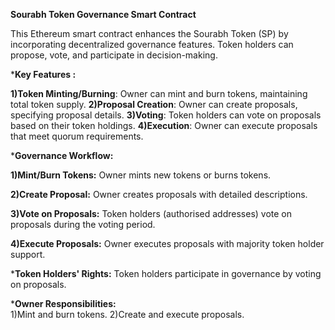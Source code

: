 **Sourabh Token Governance Smart Contract**
<br>



This Ethereum smart contract enhances the Sourabh Token (SP) by incorporating decentralized governance features. Token holders can propose, vote, and participate in decision-making.
<br>

***Key Features :**
<br>


**1)Token Minting/Burning**: Owner can mint and burn tokens, maintaining total token supply.
**2)Proposal Creation**: Owner can create proposals, specifying proposal details.
**3)Voting**: Token holders can vote on proposals based on their token holdings.
**4)Execution**: Owner can execute proposals that meet quorum requirements.
<br>

***Governance Workflow:**
<br>

**1)Mint/Burn Tokens:**
Owner mints new tokens or burns tokens.
<br>

**2)Create Proposal:**
Owner creates proposals with detailed descriptions.
<br>


**3)Vote on Proposals:**
Token holders (authorised addresses) vote on proposals during the voting period.
<br>

**4)Execute Proposals:**
Owner executes proposals with majority token holder support.
<br>

***Token Holders' Rights:**
Token holders participate in governance by voting on proposals.
<br>

***Owner Responsibilities:**
<br>
1)Mint and burn tokens.
2)Create and execute proposals.
